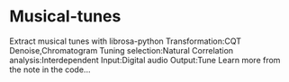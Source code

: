 # Musical-tunes
Extract musical tunes 
with librosa-python
Transformation:CQT
Denoise,Chromatogram
Tuning selection:Natural
Correlation analysis:Interdependent
Input:Digital audio
Output:Tune
Learn more from the note in the code...
